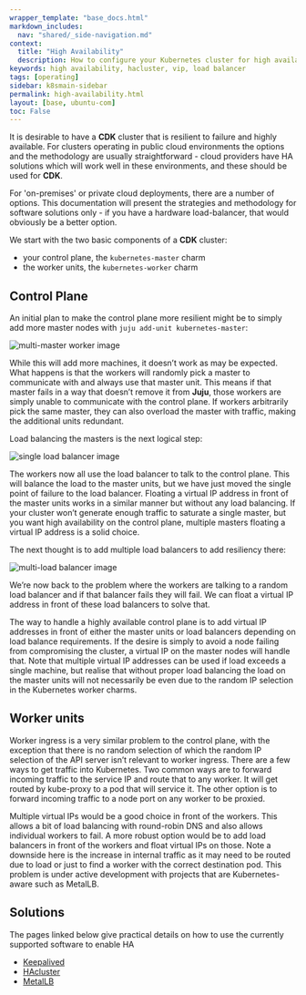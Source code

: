 ```yaml
---
wrapper_template: "base_docs.html"
markdown_includes:
  nav: "shared/_side-navigation.md"
context:
  title: "High Availability"
  description: How to configure your Kubernetes cluster for high availability.
keywords: high availability, hacluster, vip, load balancer
tags: [operating]
sidebar: k8smain-sidebar
permalink: high-availability.html
layout: [base, ubuntu-com]
toc: False
---
```


It is desirable to have a **CDK** cluster that is resilient to failure and highly available. For
clusters operating in public cloud environments the options and the methodology are
usually straightforward - cloud providers have HA solutions which will work well in these 
environments, and these should be used for **CDK**.

For 'on-premises' or private cloud deployments, there are a number of options. This
documentation will present the strategies and methodology for software solutions only -
if you have a hardware load-balancer, that would obviously be a better option.

 We start with the two basic components of a **CDK** cluster: 
 
 - your control plane, the `kubernetes-master` charm
 - the worker units, the `kubernetes-worker` charm

## Control Plane

An initial plan to make the control plane more resilient might be to simply add more 
master nodes with  `juju add-unit kubernetes-master`:

![multi-master worker image][img-multi-master]

While this will add more machines, it doesn’t work as may be expected. What
happens is that the workers will randomly pick a master to communicate with and
always use that master unit. This means if that master fails in a way that
doesn’t remove it from **Juju**, those workers are simply unable to communicate
with the control plane. If workers arbitrarily pick the same master, they can
also overload the master with traffic, making the additional units redundant.

Load balancing the masters is the next logical step:

![single load balancer image][img-single-load-balancer]

The workers now all use the load balancer to talk to the control plane. This will
balance the load to the master units, but we have just moved the single point of
failure to the load balancer. Floating a virtual IP address in front of the master
units works in a similar manner but without any load balancing. If your cluster
won’t generate enough traffic to saturate a single master, but you want high
availability on the control plane, multiple masters floating a virtual IP address
is a solid choice.

The next thought is to add multiple load balancers to add resiliency there:

![multi-load balancer image][img-multi-load-balancer]

We’re now back to the problem where the workers are talking to a random
load balancer and if that balancer fails they will fail. We can float a virtual IP address in
front of these load balancers to solve that.

The way to handle a highly available control plane is to add virtual IP addresses in front
of either the master units or load balancers depending on load balance requirements.
If the desire is simply to avoid a node failing from compromising the cluster, a virtual
IP on the master nodes will handle that. Note that multiple virtual IP addresses can
be used if load exceeds a single machine, but realise that without proper load
balancing the load on the master units will not necessarily be even due to the random
IP selection in the Kubernetes worker charms.

## Worker units

Worker ingress is a very similar problem to the control plane, with the
exception that there is no random selection of which  the random IP selection
of the API server isn’t relevant to worker ingress. There are a few ways to get
traffic into Kubernetes. Two common ways are to forward incoming traffic to the
service IP and route that to any worker. It will get routed by kube-proxy to a
pod that will service it. The other option is to forward incoming traffic to a
node port on any worker to be proxied.

Multiple virtual IPs would be a good choice in front of the workers. This allows a
bit of load balancing with round-robin DNS and also allows individual workers to fail.
A more robust option would be to add load balancers in front of the workers and
float virtual IPs on those. Note a downside here is the increase in internal traffic as it may
need to be routed due to load or just to find a worker with the correct destination pod. 
This problem is under active development with projects that are Kubernetes-aware such
as MetalLB.

## Solutions

The pages linked below give practical details on how to use the currently supported
software to enable HA

  - [Keepalived][keepalived]
  - [HAcluster][hacluster]
  - [MetalLB][metallb]

<!-- IMAGES -->

[img-single-load-balancer]: https://assets.ubuntu.com/v1/b47ac644-single-loadbalancer.png
[img-multi-load-balancer]: https://assets.ubuntu.com/v1/21062012-multi-load-balancer.png
[img-multi-master]: https://assets.ubuntu.com/v1/dd44ab17-multi-master.png

<!-- LINKS -->

[keepalived]: /kubernetes/docs/keepalived
[hacluster]: /kubernetes/docs/hacluster
[metallb]: /kubernetes/docs/metallb
